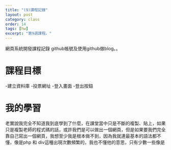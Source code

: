 ```yaml
---
title: "(9)課程記錄"
layout: post
category: class
order: 14
tags: [hw]
excerpt: "第9週課程。"
---
```

網頁系統開發課程記錄
github帳號及使用github做blog。。

# 課程目標
-建立資料庫
-投票網址
-登入畫面
-登出按鈕

# 我的學習

老實說我完全不知道我到底學到了什麼，在課堂當中只是不斷的複製、貼上，如果只是複製老師的程式碼的話，或許我們是可以做出一個網頁，但是如果要我們完全靠自己寫出一個網頁，我想至少我是根本做不到，因為我就連最基本的語法都不懂，像是php 和 div這種出現次數頻繁的，我也不懂他的意思，只有少數一些像是<title> 或是 <label>可以靠英文推測的才知道其中的意思。當然我不覺得是老師的錯，我認為是我不夠認真，因為這些都可以靠自己學習，並不用浪費時間在課堂上額外提到。
##Github



```php
<?php
   //
   //
   //
?>
```
##Github pages

```php
<?php
   //
   //
   //
?>
```


[1]: https://github.com/        "GitHub"
[2]: https://pages.github.com/  "GitHub Pages"
[3]: https://jekyllrb.com/      "Jekyll"
[4]: http://markdown.tw         "Markdown文件"
[5]: http://dillinger.io/       "Dillinger"








